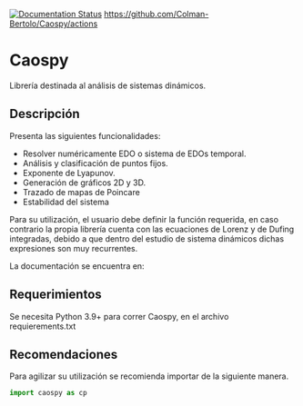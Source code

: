 [![Documentation Status](https://readthedocs.org/projects/caospy/badge/?version=latest)](https://caospy.readthedocs.io/en/latest/?badge=latest)
https://github.com/Colman-Bertolo/Caospy/actions

# Caospy
Librería destinada al análisis de sistemas dinámicos. 

## Descripción

Presenta las siguientes funcionalidades:
- Resolver numéricamente EDO o sistema de EDOs temporal.
- Análisis y clasificación de puntos fijos.
- Exponente de Lyapunov.
- Generación de gráficos 2D y 3D. 
- Trazado de mapas de Poincare
- Estabilidad del sistema

Para su utilización, el usuario debe definir la función requerida, en caso contrario la propia librería cuenta con las ecuaciones de Lorenz y de Dufing integradas, debido a que dentro del estudio de sistema dinámicos dichas expresiones son muy recurrentes.

La documentación se encuentra en:

## Requerimientos 

Se necesita Python 3.9+ para correr Caospy, en el archivo requierements.txt

## Recomendaciones 

Para agilizar su utilización se recomienda importar de la siguiente manera.
```Python
import caospy as cp
```
